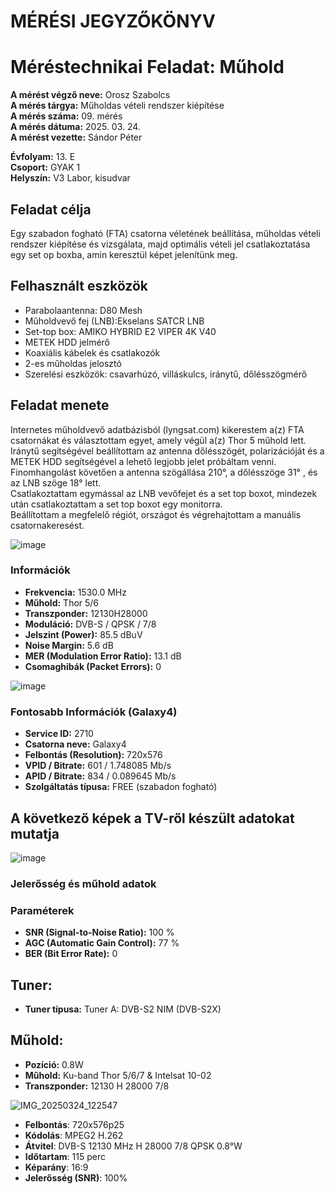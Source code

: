 # MÉRÉSI JEGYZŐKÖNYV   
# Méréstechnikai Feladat: Műhold

**A mérést végző neve:** Orosz Szabolcs  
**A mérés tárgya:**  Műholdas vételi rendszer kiépítése     
**A mérés száma:** 09. mérés    
**A mérés dátuma:** 2025. 03. 24.    
**A mérést vezette:** Sándor Péter    

**Évfolyam:** 13. E  
**Csoport:** GYAK 1   
**Helyszín:** V3 Labor, kisudvar    

## Feladat célja   
Egy szabadon fogható (FTA) csatorna véletének beállítása, műholdas vételi rendszer kiépítése és vizsgálata, majd optimális vételi jel csatlakoztatása egy set op boxba, amin keresztül képet jelenítünk meg.  



## Felhasznált eszközök   
- Parabolaantenna: D80 Mesh 
- Műholdvevő fej (LNB):Ekselans SATCR LNB
- Set-top box:  AMIKO HYBRID E2 VIPER 4K V40
- METEK HDD jelmérő
- Koaxiális kábelek és csatlakozók
- 2-es műholdas jelosztó
- Szerelési eszközök: csavarhúzó, villáskulcs, iránytű, dőlésszögmérő


## Feladat menete  
Internetes műholdvevő adatbázisból (lyngsat.com) kikerestem a(z) FTA csatornákat és választottam egyet, amely végül a(z) Thor 5 műhold lett.  
Iránytű segítségével beállítottam az antenna dőlésszögét, polarizációját és a METEK HDD segítségével a lehető legjobb jelet próbáltam venni. Finomhangolást követően a antenna szögállása 210°, a dőlésszöge 31° , és az LNB szöge 18° lett.   
Csatlakoztattam egymással az LNB vevőfejet és a set top boxot, mindezek után csatlakoztattam a set top boxot egy monitorra.  
Beállítottam a megfelelő régiót, országot és végrehajtottam a manuális csatornakeresést.   

![image](https://github.com/user-attachments/assets/17d23c9c-efe0-4876-8cf2-958f2b87f4e6)

### Információk

- **Frekvencia:** 1530.0 MHz  
- **Műhold:** Thor 5/6  
- **Transzponder:** 12130H28000  
- **Moduláció:** DVB-S / QPSK / 7/8  
- **Jelszint (Power):** 85.5 dBuV  
- **Noise Margin:** 5.6 dB  
- **MER (Modulation Error Ratio):** 13.1 dB  
- **Csomaghibák (Packet Errors):** 0  


![image](https://github.com/user-attachments/assets/9365606b-d021-406a-9efa-6eed9419c01d)

### Fontosabb Információk (Galaxy4)

- **Service ID:** 2710  
- **Csatorna neve:** Galaxy4  
- **Felbontás (Resolution):** 720x576  
- **VPID / Bitrate:** 601 / 1.748085 Mb/s  
- **APID / Bitrate:** 834 / 0.089645 Mb/s  
- **Szolgáltatás típusa:** FREE (szabadon fogható)

## A következő képek a TV-ről készült adatokat mutatja  

![image](https://github.com/user-attachments/assets/c8c21690-2a59-4c5b-a16c-25be2b5b1cb3)

### Jelerősség és műhold adatok

### Paraméterek  
- **SNR (Signal-to-Noise Ratio):** 100 %
- **AGC (Automatic Gain Control):** 77 %
- **BER (Bit Error Rate):** 0  
## Tuner:
- **Tuner típusa:** Tuner A: DVB-S2 NIM (DVB-S2X)
## Műhold:
- **Pozíció:** 0.8W
- **Műhold:** Ku-band Thor 5/6/7 & Intelsat 10-02
- **Transzponder:** 12130 H 28000 7/8


![IMG_20250324_122547](https://github.com/user-attachments/assets/c9156f06-b763-4874-9f26-e7393721ccf4)

- **Felbontás**: 720x576p25
- **Kódolás**: MPEG2 H.262
- **Átvitel**: DVB-S 12130 MHz H 28000 7/8 QPSK 0.8°W
- **Időtartam**: 115 perc
- **Képarány**: 16:9
- **Jelerősség (SNR)**: 100%


